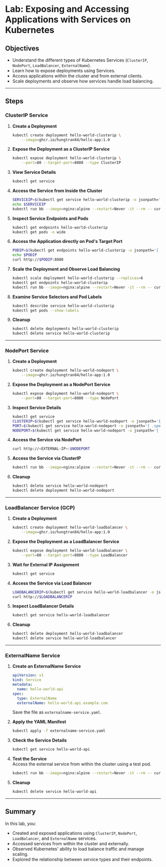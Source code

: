 # Lab: Exposing and Accessing Applications with Services on Kubernetes

## Objectives
- Understand the different types of Kubernetes Services (`ClusterIP`, `NodePort`, `LoadBalancer`, `ExternalName`).
- Learn how to expose deployments using Services.
- Access applications within the cluster and from external clients.
- Scale deployments and observe how services handle load balancing.

---

## Steps

### ClusterIP Service

1. **Create a Deployment**  
   ```bash
   kubectl create deployment hello-world-clusterip \
       --image=ghcr.io/hungtran84/hello-app:1.0
   ```

2. **Expose the Deployment as a ClusterIP Service**  
   ```bash
   kubectl expose deployment hello-world-clusterip \
       --port=80 --target-port=8080 --type ClusterIP
   ```

3. **View Service Details**  
   ```bash
   kubectl get service
   ```

4. **Access the Service from Inside the Cluster**  
   ```bash
   SERVICEIP=$(kubectl get service hello-world-clusterip -o jsonpath='{ .spec.clusterIP }')
   echo $SERVICEIP
   kubectl run bb --image=nginx:alpine --restart=Never -it --rm -- curl http://"${SERVICEIP}"
   ```

5. **Inspect Service Endpoints and Pods**  
   ```bash
   kubectl get endpoints hello-world-clusterip
   kubectl get pods -o wide
   ```

6. **Access the Application directly on Pod's Target Port**  
   ```bash
   PODIP=$(kubectl get endpoints hello-world-clusterip -o jsonpath='{ .subsets[].addresses[].ip }')
   echo $PODIP
   curl http://$PODIP:8080
   ```

7. **Scale the Deployment and Observe Load Balancing**  
   ```bash
   kubectl scale deployment hello-world-clusterip --replicas=6
   kubectl get endpoints hello-world-clusterip
   kubectl run bb --image=nginx:alpine --restart=Never -it --rm -- curl http://"${SERVICEIP}"
   ```

8. **Examine Service Selectors and Pod Labels**  
   ```bash
   kubectl describe service hello-world-clusterip
   kubectl get pods --show-labels
   ```

9. **Cleanup**  
   ```bash
   kubectl delete deployments hello-world-clusterip
   kubectl delete service hello-world-clusterip
   ```

---

### NodePort Service

1. **Create a Deployment**  
   ```bash
   kubectl create deployment hello-world-nodeport \
       --image=ghcr.io/hungtran84/hello-app:1.0
   ```

2. **Expose the Deployment as a NodePort Service**  
   ```bash
   kubectl expose deployment hello-world-nodeport \
       --port=80 --target-port=8080 --type NodePort
   ```

3. **Inspect Service Details**  
   ```bash
   kubectl get service
   CLUSTERIP=$(kubectl get service hello-world-nodeport -o jsonpath='{ .spec.clusterIP }')
   PORT=$(kubectl get service hello-world-nodeport -o jsonpath='{ .spec.ports[].port }')
   NODEPORT=$(kubectl get service hello-world-nodeport -o jsonpath='{ .spec.ports[].nodePort }')
   ```

4. **Access the Service via NodePort**  
   ```bash
   curl http://<EXTERNAL-IP>:$NODEPORT
   ```

5. **Access the Service via ClusterIP**  
   ```bash
   kubectl run bb --image=nginx:alpine --restart=Never -it --rm -- curl http://"${CLUSTERIP}:${PORT}"
   ```

6. **Cleanup**  
   ```bash
   kubectl delete service hello-world-nodeport
   kubectl delete deployment hello-world-nodeport
   ```

---

### LoadBalancer Service (GCP)

1. **Create a Deployment**  
   ```bash
   kubectl create deployment hello-world-loadbalancer \
       --image=ghcr.io/hungtran84/hello-app:1.0
   ```

2. **Expose the Deployment as a LoadBalancer Service**  
   ```bash
   kubectl expose deployment hello-world-loadbalancer \
       --port=80 --target-port=8080 --type LoadBalancer
   ```

3. **Wait for External IP Assignment**  
   ```bash
   kubectl get service
   ```

4. **Access the Service via Load Balancer**  
   ```bash
   LOADBALANCERIP=$(kubectl get service hello-world-loadbalancer -o jsonpath='{ .status.loadBalancer.ingress[].ip }')
   curl http://$LOADBALANCERIP
   ```

5. **Inspect LoadBalancer Details**  
   ```bash
   kubectl get service hello-world-loadbalancer
   ```

6. **Cleanup**  
   ```bash
   kubectl delete deployment hello-world-loadbalancer
   kubectl delete service hello-world-loadbalancer
   ```

---

### ExternalName Service

1. **Create an ExternalName Service**  
   ```yaml
   apiVersion: v1
   kind: Service
   metadata:
     name: hello-world-api
   spec:
     type: ExternalName
     externalName: hello-world.api.example.com
   ```  
   Save the file as `externalname-service.yaml`.

2. **Apply the YAML Manifest**  
   ```bash
   kubectl apply -f externalname-service.yaml
   ```

3. **Check the Service Details**  
   ```bash
   kubectl get service hello-world-api
   ```

4. **Test the Service**  
   Access the external service from within the cluster using a test pod.  
   ```bash
   kubectl run bb --image=nginx:alpine --restart=Never -it --rm -- curl http://hello-world-api
   ```

5. **Cleanup**  
   ```bash
   kubectl delete service hello-world-api
   ```

---

## Summary

In this lab, you:
- Created and exposed applications using `ClusterIP`, `NodePort`, `LoadBalancer`, and `ExternalName` services.
- Accessed services from within the cluster and externally.
- Observed Kubernetes' ability to load balance traffic and manage scaling.
- Explored the relationship between service types and their endpoints.
```